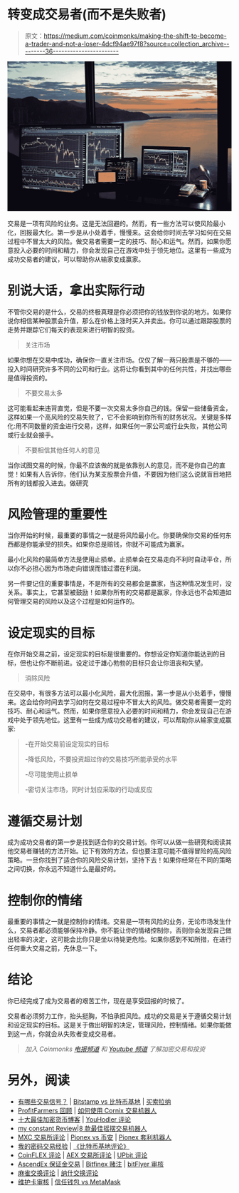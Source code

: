 # 转变成交易者(而不是失败者)

> 原文：<https://medium.com/coinmonks/making-the-shift-to-become-a-trader-and-not-a-loser-4dcf94ae97f8?source=collection_archive---------36----------------------->

![](img/7d9643747e114c51b3e99a6690613275.png)

交易是一项有风险的业务。这是无法回避的。然而，有一些方法可以使风险最小化，回报最大化。第一步是从小处着手，慢慢来。这会给你时间去学习如何在交易过程中不冒太大的风险。做交易者需要一定的技巧、耐心和运气。然而，如果你愿意投入必要的时间和精力，你会发现自己在游戏中处于领先地位。这里有一些成为成功交易者的建议，可以帮助你从输家变成赢家。

# 别说大话，拿出实际行动

不管你交易的是什么，交易的终极真理是你必须把你的钱放到你说的地方。如果你说你相信某种股票会升值，那么在价格上涨时买入并卖出。你可以通过跟踪股票的走势并跟踪它们每天的表现来进行明智的投资。

> 关注市场

如果你想在交易中成功，确保你一直关注市场。仅仅了解一两只股票是不够的——投入时间研究许多不同的公司和行业。这将让你看到其中的任何共性，并找出哪些是值得投资的。

> 不要交易太多

这可能看起来违背直觉，但是不要一次交易太多你自己的钱。保留一些储备资金，这样如果一个高风险的交易失败了，它不会影响到你所有的财务状况。关键是多样化:用不同数量的资金进行交易，这样，如果任何一家公司或行业失败，其他公司或行业就会接手。

> 不要相信其他任何人的意见

当你试图交易的时候，你最不应该做的就是依靠别人的意见，而不是你自己的直觉！如果有人告诉你，他们认为某支股票会升值，不要因为他们这么说就盲目地把所有的钱都投入进去。做研究

# 风险管理的重要性

当你开始的时候，最重要的事情之一就是将风险最小化。你要确保你交易的任何东西都是你能承受的损失。如果你总是赔钱，你就不可能成为赢家。

最小化风险的最简单方法是使用止损单。止损单会在交易走向不利时自动平仓，所以你不必担心因为市场走向错误而错过潜在利润。

另一件要记住的重要事情是，不是所有的交易都会是赢家，当这种情况发生时，没关系。事实上，它甚至被鼓励！如果你所有的交易都是赢家，你永远也不会知道如何管理交易的风险以及这个过程是如何运作的。

# 设定现实的目标

在你开始交易之前，设定现实的目标是很重要的。你想设定你知道你能达到的目标，但也让你不断前进。设定过于雄心勃勃的目标只会让你沮丧和失望。

> 消除风险

在交易中，有很多方法可以最小化风险，最大化回报。第一步是从小处着手，慢慢来。这会给你时间去学习如何在交易过程中不冒太大的风险。做交易者需要一定的技巧、耐心和运气。然而，如果你愿意投入必要的时间和精力，你会发现自己在游戏中处于领先地位。这里有一些成为成功交易者的建议，可以帮助你从输家变成赢家:

> -在开始交易前设定现实的目标
> 
> -降低风险，不要投资超过你的交易技巧所能承受的水平
> 
> -尽可能使用止损单
> 
> -密切关注市场，同时计划应采取的行动或反应

# 遵循交易计划

成为成功交易者的第一步是找到适合你的交易计划。你可以从做一些研究和阅读其他交易者赚钱的方法开始。记下有效的方法，但也要注意可能不值得冒险的高风险策略。一旦你找到了适合你的风险交易计划，坚持下去！如果你经常在不同的策略之间切换，你永远不知道什么是最好的。

# 控制你的情绪

最重要的事情之一就是控制你的情绪。交易是一项有风险的业务，无论市场发生什么，交易者都必须能够保持冷静。你不能让你的情绪控制你，否则你会发现自己做出轻率的决定，这可能会比你只是坐以待毙更危险。如果你感到不知所措，在进行任何重大交易之前，先休息一下。

# 结论

你已经完成了成为交易者的艰苦工作，现在是享受回报的时候了。

交易者必须努力工作，抬头挺胸，不怕承担风险。成功的交易是关于遵循交易计划和设定现实的目标。这是关于做出明智的决定，管理风险，控制情绪。如果你能做到这一点，你就会从失败者变成交易者。

> *加入 Coinmonks* [*电报频道*](https://t.me/coincodecap) *和* [*Youtube 频道*](https://www.youtube.com/c/coinmonks/videos) *了解加密交易和投资*

# 另外，阅读

*   [有哪些交易信号？](https://coincodecap.com/trading-signal) | [Bitstamp vs 比特币基地](https://coincodecap.com/bitstamp-coinbase) | [买索拉纳](https://coincodecap.com/buy-solana)
*   [ProfitFarmers 回顾](https://coincodecap.com/profitfarmers-review) | [如何使用 Cornix 交易机器人](https://coincodecap.com/cornix-trading-bot)
*   [十大最佳加密货币博客](https://coincodecap.com/best-cryptocurrency-blogs) | [YouHodler 评论](https://coincodecap.com/youhodler-review)
*   [my constant Review](https://coincodecap.com/myconstant-review)|[8 款最佳摇摆交易机器人](https://coincodecap.com/best-swing-trading-bots)
*   [MXC 交易所评论](/coinmonks/mxc-exchange-review-3af0ec1cba8c) | [Pionex vs 币安](https://coincodecap.com/pionex-vs-binance) | [Pionex 套利机器人](https://coincodecap.com/pionex-arbitrage-bot)
*   [我的密码交易经验](/coinmonks/my-experience-with-crypto-copy-trading-d6feb2ce3ac5) | [《比特币基地评论》](/coinmonks/coinbase-review-6ef4e0f56064)
*   [CoinFLEX 评论](https://coincodecap.com/coinflex-review) | [AEX 交易所评论](https://coincodecap.com/aex-exchange-review) | [UPbit 评论](https://coincodecap.com/upbit-review)
*   [AscendEx 保证金交易](https://coincodecap.com/ascendex-margin-trading) | [Bitfinex 赌注](https://coincodecap.com/bitfinex-staking) | [bitFlyer 审核](https://coincodecap.com/bitflyer-review)
*   [麻雀交换评论](https://coincodecap.com/sparrow-exchange-review) | [纳什交换评论](https://coincodecap.com/nash-exchange-review)
*   [维护卡审核](https://coincodecap.com/uphold-card-review) | [信任钱包 vs MetaMask](https://coincodecap.com/trust-wallet-vs-metamask)